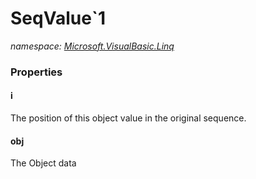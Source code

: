﻿
# SeqValue`1
_namespace: [Microsoft.VisualBasic.Linq](N-Microsoft.VisualBasic.Linq.md)_





### Properties

#### i
The position of this object value in the original sequence.
#### obj
The Object data

